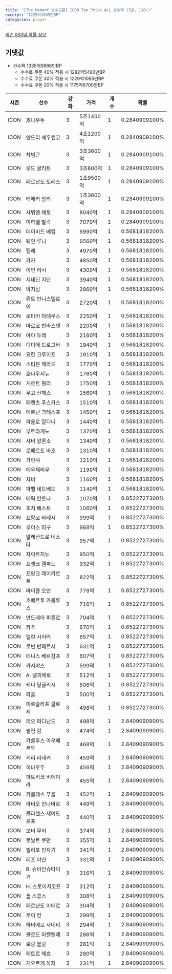 ```yaml
---
title: "[The Moment 선수교환] ICON Top Price ALL 선수팩 (3강, 110+)"
excerpt: "1229억1095만BP"
categories: player
---
```

[넥슨 아이템 확률 정보](http://iteminfo.nexon.com/probability/fo4?sn=6715)

## 기댓값
  - 선수팩 1335억9886만BP
    - 수수료 쿠폰 40% 적용 시 1282억5490만BP
    - 수수료 쿠폰 30% 적용 시 1229억1095만BP
    - 수수료 쿠폰 20% 적용 시 1175억6700만BP


|시즌|선수|강화|가격|개수|확률|
|---|---|---|---|---|---|
|ICON|호나우두|3|5조1400억|1|0.2840909100%|
|ICON|안드리 셰우첸코|3|4조1200억|1|0.2840909100%|
|ICON|차범근|3|3조3600억|1|0.2840909100%|
|ICON|루드 굴리트|3|3조600억|1|0.2840909100%|
|ICON|페르난도 토레스|3|1조9500억|1|0.2840909100%|
|ICON|티에리 앙리|3|1조3600억|1|0.2840909100%|
|ICON|사뮈엘 에토|3|8040억|1|0.2840909100%|
|ICON|미하엘 발락|3|7070억|1|0.2840909100%|
|ICON|데이비드 베컴|3|6990억|1|0.5681818200%|
|ICON|웨인 루니|3|6560억|1|0.5681818200%|
|ICON|펠레|3|4970억|1|0.5681818200%|
|ICON|카카|3|4850억|1|0.5681818200%|
|ICON|이언 러시|3|4300억|1|0.5681818200%|
|ICON|지네딘 지단|3|3940억|1|0.5681818200%|
|ICON|박지성|3|2860억|1|0.5681818200%|
|ICON|뤼트 반니스텔로이|3|2720억|1|0.5681818200%|
|ICON|로타어 마테우스|3|2250억|1|0.5681818200%|
|ICON|마르코 반바스텐|3|2200억|1|0.5681818200%|
|ICON|야야 투레|3|2160억|1|0.5681818200%|
|ICON|디디에 드로그바|3|1940억|1|0.5681818200%|
|ICON|요한 크루이프|3|1910억|1|0.5681818200%|
|ICON|스티븐 제라드|3|1770억|1|0.5681818200%|
|ICON|호나우지뉴|3|1760억|1|0.5681818200%|
|ICON|게르트 뮐러|3|1750억|1|0.5681818200%|
|ICON|우고 산체스|3|1560억|1|0.5681818200%|
|ICON|페렌츠 푸스카스|3|1510억|1|0.5681818200%|
|ICON|에르난 크레스포|3|1450억|1|0.5681818200%|
|ICON|파올로 말디니|3|1440억|1|0.5681818200%|
|ICON|부트라게뇨|3|1370억|1|0.5681818200%|
|ICON|샤비 알론소|3|1340억|1|0.5681818200%|
|ICON|로베르토 바조|3|1310억|1|0.5681818200%|
|ICON|가린샤|3|1210억|1|0.5681818200%|
|ICON|에우제비우|3|1190억|1|0.5681818200%|
|ICON|차비|3|1160억|1|0.5681818200%|
|ICON|파벨 네드베드|3|1140억|1|0.5681818200%|
|ICON|에릭 칸토나|3|1070억|1|0.8522727300%|
|ICON|조지 베스트|3|1060억|1|0.8522727300%|
|ICON|프랑코 바레시|3|999억|1|0.8522727300%|
|ICON|루이스 피구|3|968억|1|0.8522727300%|
|ICON|알레산드로 네스타|3|957억|1|0.8522727300%|
|ICON|자이르지뉴|3|950억|1|0.8522727300%|
|ICON|프랭크 램파드|3|932억|1|0.8522727300%|
|ICON|프랑크 레이카르트|3|822억|1|0.8522727300%|
|ICON|마이클 오언|3|778억|1|0.8522727300%|
|ICON|호베르투 카를루스|3|716억|1|0.8522727300%|
|ICON|안드레아 피를로|3|704억|1|0.8522727300%|
|ICON|카푸|3|670억|1|0.8522727300%|
|ICON|앨런 시어러|3|657억|1|0.8522727300%|
|ICON|로빈 반페르시|3|631억|1|0.8522727300%|
|ICON|데니스 베르캄프|3|607억|1|0.8522727300%|
|ICON|카시야스|3|599억|1|0.8522727300%|
|ICON|A. 델피에로|3|512억|1|0.8522727300%|
|ICON|케니 달글리시|3|506억|1|0.8522727300%|
|ICON|라울|3|500억|1|0.8522727300%|
|ICON|미로슬라프 클로제|3|498억|1|0.8522727300%|
|ICON|리오 퍼디난드|3|498억|1|2.8409090900%|
|ICON|필립 람|3|474억|1|2.8409090900%|
|ICON|카를루스 아우베르투|3|468억|1|2.8409090900%|
|ICON|게리 리네커|3|459억|1|2.8409090900%|
|ICON|히바우두|3|456억|1|2.8409090900%|
|ICON|파트리크 비에이라|3|455억|1|2.8409090900%|
|ICON|카를레스 푸욜|3|452억|1|2.8409090900%|
|ICON|파비오 칸나바로|3|449억|1|2.8409090900%|
|ICON|클라렌스 세이도르프|3|440억|1|2.8409090900%|
|ICON|보비 무어|3|374억|1|2.8409090900%|
|ICON|로날트 쿠만|3|355억|1|2.8409090900%|
|ICON|필리포 인자기|3|341억|1|2.8409090900%|
|ICON|레프 야신|3|331억|1|2.8409090900%|
|ICON|B. 슈바인슈타이거|3|316억|1|2.8409090900%|
|ICON|H. 스토이치코프|3|312억|1|2.8409090900%|
|ICON|폴 스콜스|3|308억|1|2.8409090900%|
|ICON|페르난도 이에로|3|304억|1|2.8409090900%|
|ICON|로이 킨|3|299억|1|2.8409090900%|
|ICON|하비에르 사네티|3|294억|1|2.8409090900%|
|ICON|클로드 마켈렐레|3|286억|1|2.8409090900%|
|ICON|로랑 블랑|3|281억|1|2.8409090900%|
|ICON|페트르 체흐|3|280억|1|2.8409090900%|
|ICON|게오르게 하지|3|231억|1|2.8409090900%|
